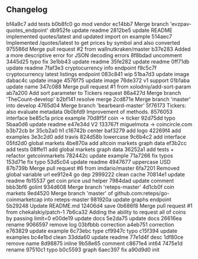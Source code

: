 ## Changelog

bf4a9c7 add tests
b0b8fc0 go mod vendor
ec14bb7 Merge branch 'evzpav-quotes_endpoint'
db952fe update readme
2812be5 update README implemented quotes/latest and updated import on example
514aec7 Implemented /quotes/latest to get prices by symbol and  also converted
975586d Merge pull request #2 from wallnutkraken/master
b37e283 Added a more descriptive error for JSON decoding errors
8f8bdad uncomment
3445d25 typo fix
3e1bb43 update readme
35fe282 update readme
0ff71db update readme
7faf3e3 cryptocurrency info endpoint
f9c5c7f cryptocurrency latest listings endpoint
083c841 wip
51ba7d3 update image
dabac4c update image
4576f75 update image
76de372 v1 support
01b1aba update name
347c088 Merge pull request #1 from xolodniy/add-sort-param
ab7a200 Add sort parameter to Tickers request
86a427d Merge branch 'TheCount-develop'
b2bf141 resolve merge
2cd871e Merge branch 'master' into develop
4765d04 Merge branch 'bearbeard-master'
5f76173 Tickers: also evaluate metadata
0b0bfd9 Improvement of methods.
8576053 interface
be85c1a price example
70d8f5f coin -> ticker
92d75dd typo
5baa0d6 update readme
e47e34d V2
133767f miguelmota -> coincircle.com
b3b72cb br
35cb2a0 h1
c16742b center
baf3279 add logo
42269f4 add examples
3e3c2d0 add travis
824d58b lowercase
9c6b4c2 add interface
05fd2d0 global markets
4be870a add altcoin markets graph data
ef3b2cc add tests
08ffe11 add global markets graph data
36252a1 add tests + refactor getcoinmarkets
782442c update example
71a7266 fix typos
153d71e fix typo
53d5c04 update readme
4947677 uppercase USD
87b739b Merge pull request #6 from imdario/master
6fa7201 Removed global variable url
ee912e4 go dep
2999222 clean cache
70814e1 update readme
fb15537 get coin price usd helper
7984dad update comment
bbb3bf6 golint
934d608 Merge branch 'reteps-master'
4d1cb0f coin markets
9ed4520 Merge branch 'master' of github.com:reteps/go-coinmarketcap into reteps-master
981920a update graphs endpoint
5b29248 Update README.md
12406d4 save
0b686f8 Merge pull request #1 from chekalskiy/patch-1
7b6ca32 Adding the ability to request all of coins by passing limit=0
e00de19 update docs
5e2da75 update docs
26616ea rename
9066597 remove log
03bfbbb correction
a4eb751 correction
e763829 update example
6c73ebc type
cf9947c typo
c15f394 update examples
bc4e1bd clean
33dda60 update readme
77e1d4f desc
1df80ce remove name
8d98875 inline
9b58e65 comment
c8671e4 int64
7475e1d rename
97510c1 typo
b0c5593 graph
6aec397 fix
a90d9d0 init
